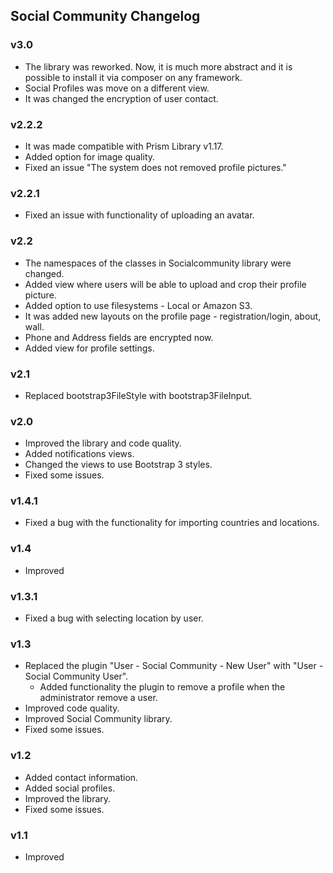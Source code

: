 Social Community Changelog
---------

### v3.0
* The library was reworked. Now, it is much more abstract and it is possible to install it via composer on any framework.
* Social Profiles was move on a different view.
* It was changed the encryption of user contact.

### v2.2.2
* It was made compatible with Prism Library v1.17.
* Added option for image quality.
* Fixed an issue "The system does not removed profile pictures."

### v2.2.1
* Fixed an issue with functionality of uploading an avatar.

### v2.2
* The namespaces of the classes in Socialcommunity library were changed.
* Added view where users will be able to upload and crop their profile picture.
* Added option to use filesystems - Local or Amazon S3.
* It was added new layouts on the profile page - registration/login, about, wall.
* Phone and Address fields are encrypted now.
* Added view for profile settings.

### v2.1
* Replaced bootstrap3FileStyle with bootstrap3FileInput.

### v2.0
* Improved the library and code quality.
* Added notifications views.
* Changed the views to use Bootstrap 3 styles.
* Fixed some issues.

### v1.4.1
* Fixed a bug with the functionality for importing countries and locations.

### v1.4
* Improved

### v1.3.1
* Fixed a bug with selecting location by user.

### v1.3
* Replaced the plugin "User - Social Community - New User" with "User - Social Community User".
  * Added functionality the plugin to remove a profile when the administrator remove a user.
* Improved code quality.
* Improved Social Community library.
* Fixed some issues.

### v1.2
* Added contact information.
* Added social profiles.
* Improved the library.
* Fixed some issues.

### v1.1
* Improved 